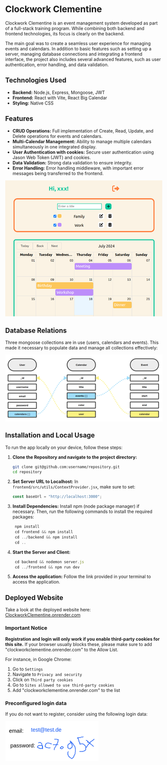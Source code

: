 # Clockwork Clementine

Clockwork Clementine is an event management system developed as part of a full-stack training program. While combining both backend and frontend technologies, its focus is clearly on the backend.

The main goal was to create a seamless user experience for managing events and calendars. In addition to basic features such as setting up a server, managing database connections and integrating a frontend interface, the project also includes several advanced features, such as user authentication, error handling, and data validation.

## Technologies Used

- **Backend:** Node.js, Express, Mongoose, JWT
- **Frontend:** React with Vite, React Big Calendar
- **Styling:** Native CSS

## Features

- **CRUD Operations:** Full implementation of Create, Read, Update, and Delete operations for events and calendars.
- **Multi-Calendar Management:** Ability to manage multiple calendars simultaneously in one integrated display.
- **User Authentication with cookies:** Secure user authentication using Jason Web Token (JWT) and cookies.
- **Data Validation:** Strong data validation to ensure integrity.
- **Error Handling:** Error handling middleware, with important error messages being transferred to the frontend.

<img src="./frontend/src/assets/screenshot2.png" width="600">

## Database Relations

Three mongoose collections are in use (users, calendars and events). This made it necessary to populate data and manage all collections effectively:

<img src="./frontend/src/assets/screenshot.png">

## Installation and Local Usage

To run the app locally on your device, follow these steps:

1. **Clone the Repository and navigate to the project directory:**

   ```bash
   git clone git@github.com:username/repository.git
   cd repository
   ```

2. **Set Server URL to Localhost:**
   In `frontend/src/utils/ContextProvider.jsx`, make sure to set:

   ```javascript
   const baseUrl = "http://localhost:3000";
   ```

3. **Install Dependencies:**
   Install npm (node package manager) if necessary. Then, run the following commands to install the required packages:

   ```javascript
    npm install
    cd frontend && npm install
    cd ../backend && npm install
    cd ..

   ```

4. **Start the Server and Client:**

   ```javascript
    cd backend && nodemon server.js
    cd ../frontend && npm run dev
   ```

5. **Access the application:**
   Follow the link provided in your terminal to access the application.

## Deployed Website

Take a look at the deployed website here: [ClockworkClementine.onrender.com](https://ClockworkClementine.onrender.com/)

### Important Notice

**Registration and login will only work if you enable third-party cookies for this site.** If your browser usually blocks these, please make sure to add "clockworkclementine.onrender.com" to the Allow List.

For instance, in Google Chrome:

1. Go to `Settings`
2. Navigate to `Privacy and security`
3. Click on `Third party cookies`
4. Go to `Sites allowed to use third-party cookies`
5. Add "clockworkclementine.onrender.com" to the list

### Preconfigured login data

If you do not want to register, consider using the following login data:

<img src="./frontend/src/assets/testLogin.png" alt="image of login" width="300">
